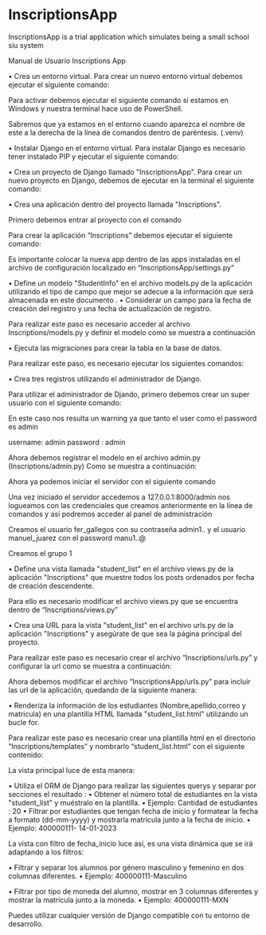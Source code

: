 # InscriptionsApp
InscriptionsApp is a trial application which simulates being a small school siu system


Manual de Usuario Inscriptions App

•	Crea un entorno virtual.
Para crear un nuevo entorno virtual debemos ejecutar el siguiente comando: 
 
Para activar debemos ejecutar el siguiente comando si estamos en Windows y nuestra terminal hace uso de PowerShell.
 
Sabremos que ya estamos en el entorno cuando aparezca el nombre de este a la derecha de la línea de comandos dentro de paréntesis. (.venv)
 

•	Instalar Django en el entorno virtual.
Para instalar Django es necesario tener instalado PIP y ejecutar el siguiente comando:
 
•	Crea un proyecto de Django llamado "InscriptionsApp". 
Para crear un nuevo proyecto en Django, debemos de ejecutar en la terminal el siguiente comando: 
 


•	Crea una aplicación dentro del proyecto llamada "Inscriptions". 

Primero debemos entrar al proyecto con el comando
 
Para crear la aplicación “Inscriptions” debemos ejecutar el siguiente comando:
 

Es importante colocar la nueva app dentro de las apps instaladas en el archivo de configuración localizado en “InscriptionsApp/settings.py”

 

•	Define un modelo "StudentInfo" en el archivo models.py de la aplicación utilizando el tipo de campo que mejor se adecue a la información que será almacenada en este documento .
•	Considerar un campo para la fecha de creación del registro y una fecha de actualización de registro.

Para realizar este paso es necesario acceder al archivo Inscriptions/models.py y definir el modelo como se muestra a continuación

 

•	Ejecuta las migraciones para crear la tabla en la base de datos. 

Para realizar este paso, es necesario ejecutar los siguientes comandos:
 

•	Crea tres registros utilizando el administrador de Django. 

Para utilizar el administrador de Djando, primero debemos crear un super usuario con el siguiente comando:
 

En este caso nos resulta un warning ya que tanto el user como el password es admin 

username: admin
password : admin

Ahora debemos registrar el modelo en el archivo admin.py (Inscriptions/admin.py)   Como se muestra a continuación:
 

Ahora ya podemos iniciar el servidor con el siguiente comando


Una vez iniciado el servidor accedemos a 127.0.0.1:8000/admin nos logueamos con las credenciales que creamos anteriormente en la línea de comandos y así podremos acceder al panel de administración 
 
Creamos el usuario fer_gallegos con su contraseña admin1..  y el usuario manuel_juarez con el password manu1..@

 
 
Creamos el grupo 1
 

•	Define una vista llamada "student_list" en el archivo views.py de la aplicación "Inscriptions" que muestre todos los posts ordenados por fecha de creación descendente. 

Para ello es necesario modificar el archivo views.py que se encuentra dentro de “Inscriptions/views.py” 
 

•	Crea una URL para la vista "student_list" en el archivo urls.py de la aplicación "Inscriptions" y asegúrate de que sea la página principal del proyecto. 

Para realizar este paso es necesario crear el archivo “Inscriptions/urls.py” y configurar la url como se muestra a continuación:
 

Ahora debemos modificar el archivo “InscriptionsApp/urls.py” para incluir las url de la aplicación, quedando de la siguiente manera: 

 


•	Renderiza la información de los estudiantes (Nombre,apellido,correo y matricula) en una plantilla HTML llamada "student_list.html" utilizando un bucle for. 

Para realizar este paso es necesario crear una plantilla html en el directorio “Inscriptions/templates” y nombrarlo “student_list.html” con el siguiente contenido:
 


La vista principal luce de esta manera:
 

•	Utiliza el ORM de Django para realizar las siguientes querys y separar por secciones el resultado :
•	Obtener el número total de estudiantes en la vista "student_list" y muéstralo en la plantilla. 
•	Ejemplo: Cantidad de estudiantes : 20
•	Filtrar por estudiantes que tengan fecha de inicio y formatear la fecha a formato (dd-mm-yyyy) y mostrarla matrícula junto a la fecha de inicio.
•	Ejemplo: 400000111- 14-01-2023


La vista con filtro de fecha_inicio luce así, es una vista dinámica que se irá adaptando a los filtros:
 


•	Filtrar y separar los alumnos por género masculino y femenino en dos columnas diferentes.
•	Ejemplo: 400000111-Masculino

 
•	Filtrar por tipo de moneda del alumno, mostrar en 3 columnas diferentes  y mostrar la matrícula junto a la moneda.
•	Ejemplo: 400000111-MXN

 
Puedes utilizar cualquier versión de Django compatible con tu entorno de desarrollo. 

